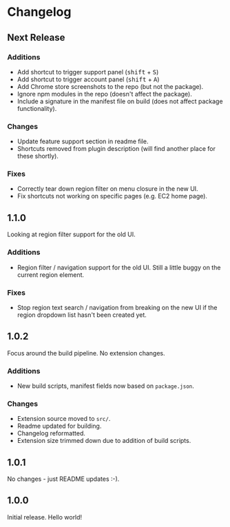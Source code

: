 # Changelog

## Next Release

### Additions

* Add shortcut to trigger support panel (<kbd>shift</kbd> + <kbd>S</kbd>)
* Add shortcut to trigger account panel (<kbd>shift</kbd> + <kbd>A</kbd>)
* Add Chrome store screenshots to the repo (but not the package).
* Ignore npm modules in the repo (doesn't affect the package).
* Include a signature in the manifest file on build (does not affect package functionality).

### Changes

* Update feature support section in readme file.
* Shortcuts removed from plugin description (will find another place for these shortly).

### Fixes

* Correctly tear down region filter on menu closure in the new UI.
* Fix shortcuts not working on specific pages (e.g. EC2 home page).

## 1.1.0

Looking at region filter support for the old UI.

### Additions

* Region filter / navigation support for the old UI.
Still a little buggy on the current region element.

### Fixes

* Stop region text search / navigation from breaking on the new UI if the region dropdown list
hasn't been created yet.  

## 1.0.2

Focus around the build pipeline. No extension changes.

### Additions
* New build scripts, manifest fields now based on `package.json`.

### Changes
* Extension source moved to `src/`.
* Readme updated for building.
* Changelog reformatted.
* Extension size trimmed down due to addition of build scripts.

## 1.0.1

No changes - just README updates :-).

## 1.0.0

Initial release. Hello world!

